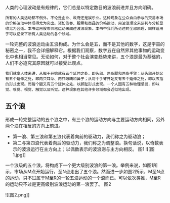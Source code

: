 人类的心理波动是有规律的，它们总是以特定数目的波浪前进并且方向明确。
```
所有的人类活动都不例外，不论是企业、政府还是娱乐业。这种现象在公众自由参与的交易市场的价格波动中体现得尤为突出。诸如债券、股票和商品的价格运动，用波浪理论来研判与分析显得尤为合适。本书运用股市价格运动来阐述波浪现象。本书中我们所论述的全部原理，同样适用于可以记录下所有人类活动的各个领域。
```
一轮完整的波浪运动由五浪构成。为什么会是五，而不是其他的数字，这是宇宙的秘密之一，我不会详细解释它。根据我们观察，数字五在自然界其他事物的运动变化中也相当常见。无论如何，对于整个社会演变趋势来讲，五个浪是最为基础的，人们不必追究其原因就可以接受此观点。
```
我们就拿人体来讲，从躯干开始就有五个延伸之处，即头部、两条腿和两条手臂；从头部开始又有五个延伸之处，即两只耳朵、两只眼睛和鼻子；从每个手臂开始又有五个延伸之处，即以五指的形式出现。而每个腿又有五个延伸之处，以脚趾形式出现。一个人固有五种物理感觉，即味觉、嗅觉、视觉、触觉以及听觉。这种现象在其他许多领域都会近似地出现。
```
## 五个浪
形成一轮完整运动的五个浪之中，有三个浪的运动方向与主要运动方向相同，另外两个浪在相反的方向上前进。
- 第一浪、第三浪和第五浪代表着向前的驱动力，我们称之为驱动浪；
- 第二与第四浪代表着向后的驱动力，我们称之为调整浪。换句话说，以奇数表示的波浪运行在主方向上；以偶数表示的波浪则与主方向相反。
图1
![[图1.jpg]]

一个浪级的五个浪，将构成下一个更大级别波浪的第一浪。举例来说，如图1所示，市场从M点开始运行，至N点走出了五个浪。然而进一步如图2所示，M至N点的运动，只不过属于M至R的一轮五浪运动的一个浪而已。可以依次类推，M至R的运动只不过是更高级别波浪运动的第一浪罢了。
图2

![[图2.png]]